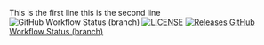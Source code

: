 This is the first line
this is the second line
![GitHub Workflow Status (branch)](https://img.shields.io/github/actions/workflow/status/RWatson124/Sem/main.yml?branch=main)
[![LICENSE](https://img.shields.io/github/license/<github-username>/sem.svg?style=flat-square)](https://github.com/<RWatson124>/sem/blob/master/LICENSE)
[![Releases](https://img.shields.io/github/release/<github-username>/sem/all.svg?style=flat-square)](https://github.com/<RWatson124>/Sem/releases)
[GitHub Workflow Status (branch)](https://img.shields.io/github/actions/workflow/status/RWatson124/Sem/main.yml)

